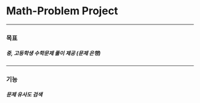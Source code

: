 # Math-Problem Project
----------
### 목표
##### 중, 고등학생 수학문제 풀이 제공 (문제 은행)
----------
### 기능
##### 문제 유사도 검색
##### 
